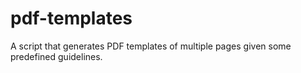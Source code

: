 # pdf-templates
A script that generates PDF templates of multiple pages given some predefined guidelines.
